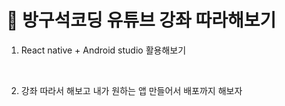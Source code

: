 #  🚗 방구석코딩 유튜브 강좌 따라해보기 

1. React native + Android studio 활용해보기
   
<br/>

2. 강좌 따라서 해보고 내가 원하는 앱 만들어서 배포까지 해보자  
<br/>



